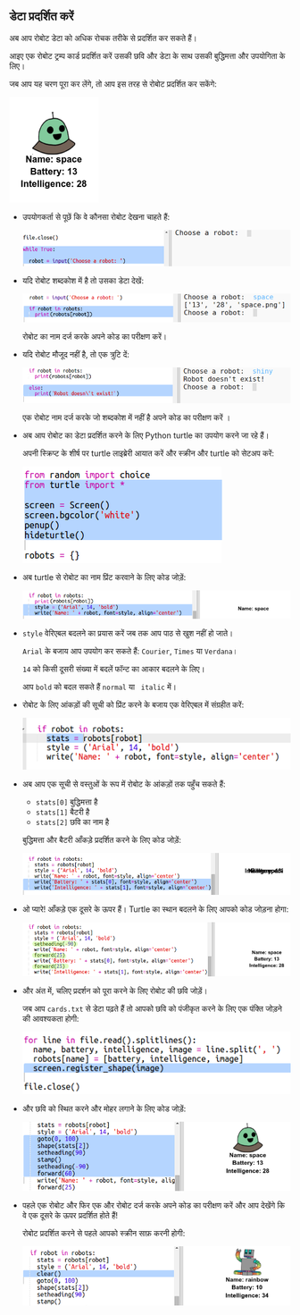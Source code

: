 ## डेटा प्रदर्शित करें

अब आप रोबोट डेटा को अधिक रोचक तरीके से प्रदर्शित कर सकते हैं।

आइए एक रोबोट ट्रम्प कार्ड प्रदर्शित करें उसकी छवि और डेटा के साथ उसकी बुद्धिमत्ता और उपयोगिता के लिए।

जब आप यह चरण पूरा कर लेंगे, तो आप इस तरह से रोबोट प्रदर्शित कर सकेंगे:

![स्क्रीनशॉट](images/robotrumps-example.png)

+ उपयोगकर्ता से पूछें कि वे कौनसा रोबोट देखना चाहते हैं:
    
    ![स्क्रीनशॉट](images/robotrumps-choose.png)

+ यदि रोबोट शब्दकोश में है तो उसका डेटा देखें:
    
    ![स्क्रीनशॉट](images/robotrumps-if.png)
    
    रोबोट का नाम दर्ज करके अपने कोड का परीक्षण करें।

+ यदि रोबोट मौजूद नहीं है, तो एक त्रुटि दें:
    
    ![स्क्रीनशॉट](images/robotrumps-else.png)
    
    एक रोबोट नाम दर्ज करके जो शब्दकोश में नहीं है अपने कोड का परीक्षण करें ।

+ अब आप रोबोट का डेटा प्रदर्शित करने के लिए Python turtle का उपयोग करने जा रहे हैं।
    
    अपनी स्क्रिप्ट के शीर्ष पर turtle लाइब्रेरी आयात करें और स्क्रीन और turtle को सेटअप करें:
    
    ![स्क्रीनशॉट](images/robotrumps-turtle.png)

+ अब turtle से रोबोट का नाम प्रिंट करवाने के लिए कोड जोड़ें:
    
    ![स्क्रीनशॉट](images/robotrumps-name.png)

+ `style` वेरिएबल बदलने का प्रयास करें जब तक आप पाठ से खुश नहीं हो जाते।
    
    `Arial` के बजाय आप उपयोग कर सकते हैं: `Courier`, `Times` या `Verdana`।
    
    `14` को किसी दूसरी संख्या में बदलें फॉन्ट का आकार बदलने के लिए।
    
    आप `bold` को बदल सकते हैं `normal` या ` italic` में।

+ रोबोट के लिए आंकड़ों की सूची को प्रिंट करने के बजाय एक वेरिएबल में संग्रहीत करें:
    
    ![स्क्रीनशॉट](images/robotrumps-stats.png)

+ अब आप एक सूची से वस्तुओं के रूप में रोबोट के आंकड़ों तक पहुँच सकते हैं:
    
    + `stats[0]` बुद्धिमत्ता है
    + `stats[1]` बैटरी है
    + `stats[2]` छवि का नाम है
    
    बुद्धिमत्ता और बैटरी आँकड़े प्रदर्शित करने के लिए कोड जोड़ें:
    
    ![स्क्रीनशॉट](images/robotrumps-stats-2.png)

+ ओ प्यारे! आँकड़े एक दूसरे के ऊपर हैं। Turtle का स्थान बदलने के लिए आपको कोड जोड़ना होगा:
    
    ![स्क्रीनशॉट](images/robotrumps-stats-3.png)

+ और अंत में, चलिए प्रदर्शन को पूरा करने के लिए रोबोट की छवि जोड़ें।
    
    जब आप `cards.txt` से डेटा पढ़ते हैं तो आपको छवि को पंजीकृत करने के लिए एक पंक्ति जोड़ने की आवश्यकता होगी:
    
    ![स्क्रीनशॉट](images/robotrumps-register.png)

+ और छवि को स्थित करने और मोहर लगाने के लिए कोड जोड़ें:
    
    ![स्क्रीनशॉट](images/robotrumps-image.png)

+ पहले एक रोबोट और फिर एक और रोबोट दर्ज करके अपने कोड का परीक्षण करें और आप देखेंगे कि वे एक दूसरे के ऊपर प्रदर्शित होते हैं!
    
    रोबोट प्रदर्शित करने से पहले आपको स्क्रीन साफ़ करनी होगी:
    
    ![स्क्रीनशॉट](images/robotrumps-clear.png)